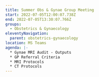 ```yaml
---
title: Summer Obs & Gynae Group Meeting
start: 2022-07-05T12:00:07.738Z
end: 2022-07-05T13:30:07.766Z
groups:
  - Obstetrics & Gynaecology
eleventyNavigation:
  parent: obstetrics-gynaecology
location: MS Teams
agenda: |-
  * Gynae MRI Audit - Outputs
  * GP Referral Criteria
  * MRI Protocols
  * CT Protocols
---
```

